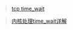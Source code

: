 
> [tcp time_wait](https://huoding.com/2013/12/31/316) 

> [内核处理time_wait详解](http://simohayha.iteye.com/blog/566980#bc2397414)

